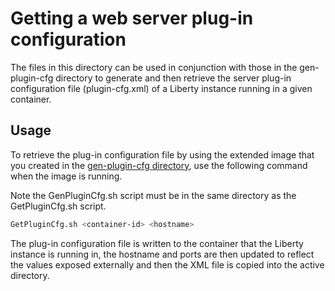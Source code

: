 # Getting a web server plug-in configuration

The files in this directory can be used in conjunction with those in the gen-plugin-cfg directory to generate and then retrieve the server 
plug-in configuration file (plugin-cfg.xml) of a Liberty instance running in a given container.

## Usage

To retrieve the plug-in configuration file by using the extended image that you
created in the [gen-plugin-cfg directory](/websphere-liberty/static-topology/gen-plugin-cfg), use the following command when the image is running.

Note the GenPluginCfg.sh script must be in the same directory as the GetPluginCfg.sh script.

   ```bash
   GetPluginCfg.sh <container-id> <hostname>
   ```
  
The plug-in configuration file is written to the container that the Liberty instance is running in,
the hostname and ports are then updated to reflect the values exposed externally and then the XML file
is copied into the active directory.